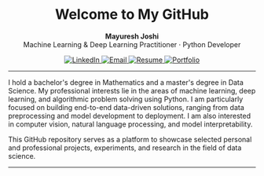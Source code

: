 <h1 align="center">Welcome to My GitHub</h1>
<p align="center">
  <strong>Mayuresh Joshi</strong><br/>
  Machine Learning & Deep Learning Practitioner · Python Developer
</p>

<p align="center">
  <a href="https://www.linkedin.com/in/mayuresh-joshi-723582203/">
    <img src="https://img.shields.io/badge/LinkedIn-blue?style=flat-square&logo=linkedin&logoColor=white" alt="LinkedIn"/>
  </a>
  <a href="mailto:joshimayuresh45@gmail.com">
    <img src="https://img.shields.io/badge/Email-D14836?style=flat-square&logo=gmail&logoColor=white" alt="Email"/>
  </a>
  <a href="https://drive.google.com/file/d/1UUONqRsQAcaR6W-iZEZ3DLbGq5JolfXw/view?usp=sharing" target="_blank">
    <img src="https://img.shields.io/badge/Resume-View-4B8BBE?style=flat-square&logo=readthedocs&logoColor=white" alt="Resume"/>
  </a>
  <a href="https://yourportfolio.com" target="_blank">
    <img src="https://img.shields.io/badge/Portfolio-Website-6f42c1?style=flat-square&logo=internet-explorer&logoColor=white" alt="Portfolio"/>
  </a>
</p>

---

I hold a bachelor's degree in Mathematics and a master's degree in Data Science. My professional interests lie in the areas of machine learning, deep learning, and algorithmic problem solving using Python. I am particularly focused on building end-to-end data-driven solutions, ranging from data preprocessing and model development to deployment. I am also interested in computer vision, natural language processing, and model interpretability. 

This GitHub repository serves as a platform to showcase selected personal and professional projects, experiments, and research in the field of data science.

---
